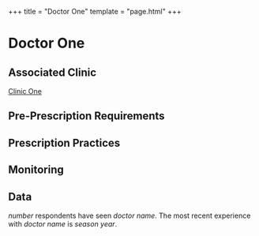 +++
title = "Doctor One"
template = "page.html"
+++

# Doctor One
## Associated Clinic
[Clinic One](@/blog/clinics/clinics-template.md)
## Pre-Prescription Requirements
## Prescription Practices
## Monitoring
## Data
*number* respondents have seen *doctor name*. The most recent experience with *doctor name* is *season year*.
